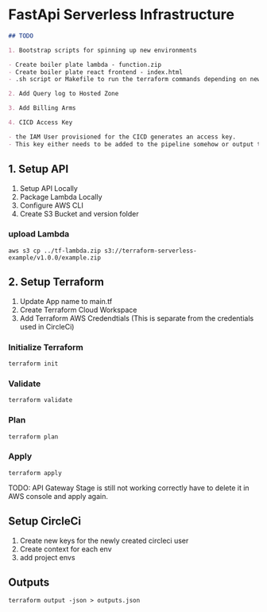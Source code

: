 # FastApi Serverless Infrastructure

```markdown
## TODO

1. Bootstrap scripts for spinning up new environments

- Create boiler plate lambda - function.zip
- Create boiler plate react frontend - index.html
- .sh script or Makefile to run the terraform commands depending on new env or existing updates.

2. Add Query log to Hosted Zone

3. Add Billing Arms

4. CICD Access Key

- the IAM User provisioned for the CICD generates an access key.
- This key either needs to be added to the pipeline somehow or output to a file.
```

## 1. Setup API

1. Setup API Locally
2. Package Lambda Locally
3. Configure AWS CLI
4. Create S3 Bucket and version folder

### upload Lambda
  
```shell
aws s3 cp ../tf-lambda.zip s3://terraform-serverless-example/v1.0.0/example.zip
```

## 2. Setup Terraform

1. Update App name to main.tf
2. Create Terraform Cloud Workspace
3. Add Terraform AWS Credendtials (This is separate from the credentials used in CircleCi)

### Initialize Terraform

```shell
terraform init
```

### Validate

```shell
terraform validate
```

### Plan

```shell
terraform plan
```

### Apply

```shell
terraform apply
```

TODO: API Gateway Stage is still not working correctly have to delete it in AWS console and apply again.

## Setup CircleCi

1. Create new keys for the newly created circleci user
2. Create context for each env
3. add project envs

## Outputs

```shell
terraform output -json > outputs.json
```
